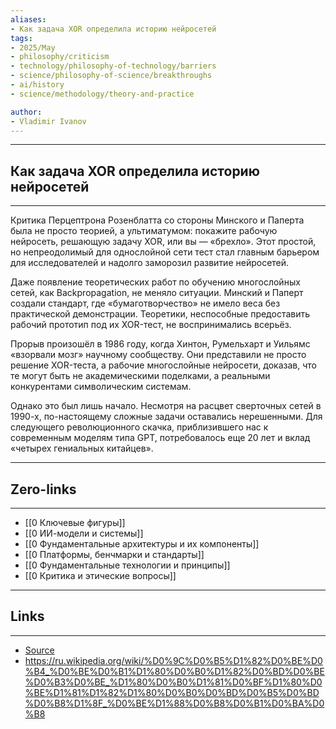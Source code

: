 ```yaml
---
aliases: 
- Как задача XOR определила историю нейросетей 
tags:
- 2025/May
- philosophy/criticism
- technology/philosophy-of-technology/barriers
- science/philosophy-of-science/breakthroughs
- ai/history
- science/methodology/theory-and-practice

author:
- Vladimir Ivanov
---
```

-----
##  Как задача XOR определила историю нейросетей 
-----
Критика Перцептрона Розенблатта со стороны Минского и Паперта была не просто теорией, а ультиматумом: покажите рабочую нейросеть, решающую задачу XOR, или вы — «брехло». Этот простой, но непреодолимый для однослойной сети тест стал главным барьером для исследователей и надолго заморозил развитие нейросетей.

Даже появление теоретических работ по обучению многослойных сетей, как Backpropagation, не меняло ситуации. Минский и Паперт создали стандарт, где «бумаготворчество» не имело веса без практической демонстрации. Теоретики, неспособные предоставить рабочий прототип под их XOR-тест, не воспринимались всерьёз.

Прорыв произошёл в 1986 году, когда Хинтон, Румельхарт и Уильямс «взорвали мозг» научному сообществу. Они представили не просто решение XOR-теста, а рабочие многослойные нейросети, доказав, что те могут быть не академическими поделками, а реальными конкурентами символическим системам.

Однако это был лишь начало. Несмотря на расцвет сверточных сетей в 1990-х, по-настоящему сложные задачи оставались нерешенными. Для следующего революционного скачка, приблизившего нас к современным моделям типа GPT, потребовалось еще 20 лет и вклад «четырех гениальных китайцев».

---
## Zero-links
---
- [[0 Ключевые фигуры]]
- [[0 ИИ-модели и системы]]
- [[0 Фундаментальные архитектуры и их компоненты]]
- [[0 Платформы, бенчмарки и стандарты]]
- [[0 Фундаментальные технологии и принципы]]
- [[0 Критика и этические вопросы]]

---
## Links
---
- [Source](https://t.me/turboproject/1696)
- https://ru.wikipedia.org/wiki/%D0%9C%D0%B5%D1%82%D0%BE%D0%B4_%D0%BE%D0%B1%D1%80%D0%B0%D1%82%D0%BD%D0%BE%D0%B3%D0%BE_%D1%80%D0%B0%D1%81%D0%BF%D1%80%D0%BE%D1%81%D1%82%D1%80%D0%B0%D0%BD%D0%B5%D0%BD%D0%B8%D1%8F_%D0%BE%D1%88%D0%B8%D0%B1%D0%BA%D0%B8